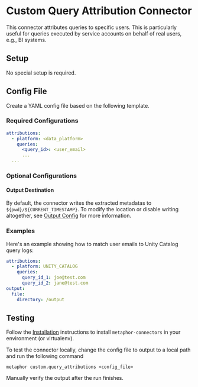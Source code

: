 # Custom Query Attribution Connector

This connector attributes queries to specific users. This is particularly useful for queries executed by service accounts on behalf of real users, e.g., BI systems.

## Setup

No special setup is required.

## Config File

Create a YAML config file based on the following template.

### Required Configurations

```yaml
attributions:
  - platform: <data_platform>
    queries:
      <query_id>: <user_email>
      ...
  ...
```

### Optional Configurations

#### Output Destination

By default, the connector writes the extracted metadatas to `${pwd}/${CURRENT_TIMESTAMP}`. To modify the location or disable writing altogether, see [Output Config](../common/docs/output.md) for more information.

### Examples

Here's an example showing how to match user emails to Unity Catalog query logs:

```yaml
attributions:
  - platform: UNITY_CATALOG
    queries:
      query_id_1: joe@test.com
      query_id_2: jane@test.com
output:
  file:
    directory: /output
```

## Testing

Follow the [Installation](../../README.md) instructions to install `metaphor-connectors` in your environment (or virtualenv).

To test the connector locally, change the config file to output to a local path and run the following command

```shell
metaphor custom.query_attributions <config_file>
```

Manually verify the output after the run finishes.
